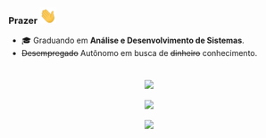 
### Prazer <img src="https://raw.githubusercontent.com/mlobato447/mlobato447/main/wave.gif" width="30"> 
- 🎓 Graduando em **Análise e Desenvolvimento de Sistemas**. 
- ~~Desempregado~~ Autônomo em busca de ~~dinheiro~~ conhecimento.
#
<div align="center">
  <div>
    <a href="https://github.com/mlobato447">
    <img height="170em" src="https://github-readme-stats.vercel.app/api?username=mlobato447&show_icons=true&theme=radical&include_all_commits=true&      count_private=true"/>
    </a>
  </div>
  <br>
  <div>
    <img height="170em" src="https://github-readme-stats.vercel.app/api/top-langs/?username=mlobato447&layout=compact&langs_count=7&theme=radical"/>
  </div>
  <br>
  <div>
 <img height="120em" src="https://github-profile-trophy.vercel.app/?username=mlobato447&theme=juicyfresh"/>
  </div>
</div>

  

